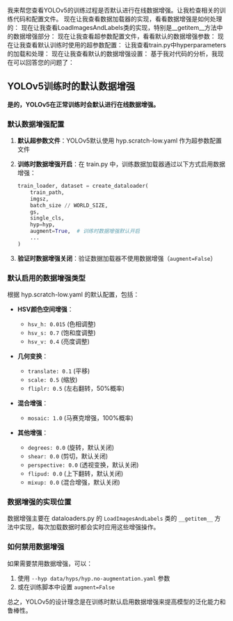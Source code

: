 我来帮您查看YOLOv5的训练过程是否默认进行在线数据增强。让我检查相关的训练代码和配置文件。 现在让我查看数据加载器的实现，看看数据增强是如何处理的： 现在让我查看LoadImagesAndLabels类的实现，特别是__getitem__方法中的数据增强部分： 现在让我查看超参数配置文件，看看默认的数据增强参数： 现在让我查看默认训练时使用的超参数配置： 让我查看train.py中hyperparameters的加载和处理： 现在让我查看默认的数据增强设置： 基于我对代码的分析，我现在可以回答您的问题了：

## YOLOv5训练时的默认数据增强

**是的，YOLOv5在正常训练时会默认进行在线数据增强。**

### 默认数据增强配置

1. **默认超参数文件**：YOLOv5默认使用 hyp.scratch-low.yaml 作为超参数配置文件

2. **训练时数据增强开启**：在 train.py 中，训练数据加载器通过以下方式启用数据增强：
   ```python
   train_loader, dataset = create_dataloader(
       train_path,
       imgsz,
       batch_size // WORLD_SIZE,
       gs,
       single_cls,
       hyp=hyp,
       augment=True,  # 训练时数据增强默认开启
       ...
   )
   ```

3. **验证时数据增强关闭**：验证数据加载器不使用数据增强（`augment=False`）

### 默认启用的数据增强类型

根据 hyp.scratch-low.yaml 的默认配置，包括：

- **HSV颜色空间增强**：
  - `hsv_h: 0.015` (色相调整)
  - `hsv_s: 0.7` (饱和度调整)
  - `hsv_v: 0.4` (亮度调整)

- **几何变换**：
  - `translate: 0.1` (平移)
  - `scale: 0.5` (缩放)
  - `fliplr: 0.5` (左右翻转，50%概率)

- **混合增强**：
  - `mosaic: 1.0` (马赛克增强，100%概率)

- **其他增强**：
  - `degrees: 0.0` (旋转，默认关闭)
  - `shear: 0.0` (剪切，默认关闭)
  - `perspective: 0.0` (透视变换，默认关闭)
  - `flipud: 0.0` (上下翻转，默认关闭)
  - `mixup: 0.0` (混合增强，默认关闭)

### 数据增强的实现位置

数据增强主要在 dataloaders.py 的 `LoadImagesAndLabels` 类的 `__getitem__` 方法中实现，每次加载数据时都会实时应用这些增强操作。

### 如何禁用数据增强

如果需要禁用数据增强，可以：
1. 使用 `--hyp data/hyps/hyp.no-augmentation.yaml` 参数
2. 或在训练脚本中设置 `augment=False`

总之，YOLOv5的设计理念是在训练时默认启用数据增强来提高模型的泛化能力和鲁棒性。